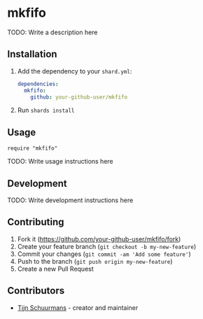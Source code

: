 # mkfifo

TODO: Write a description here

## Installation

1. Add the dependency to your `shard.yml`:

   ```yaml
   dependencies:
     mkfifo:
       github: your-github-user/mkfifo
   ```

2. Run `shards install`

## Usage

```crystal
require "mkfifo"
```

TODO: Write usage instructions here

## Development

TODO: Write development instructions here

## Contributing

1. Fork it (<https://github.com/your-github-user/mkfifo/fork>)
2. Create your feature branch (`git checkout -b my-new-feature`)
3. Commit your changes (`git commit -am 'Add some feature'`)
4. Push to the branch (`git push origin my-new-feature`)
5. Create a new Pull Request

## Contributors

- [Tijn Schuurmans](https://github.com/your-github-user) - creator and maintainer
